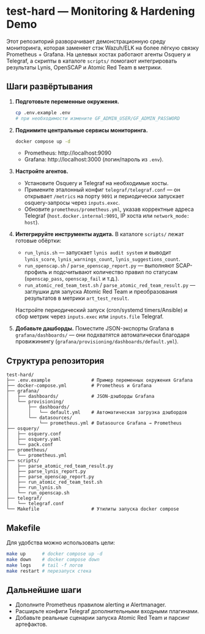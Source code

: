# test-hard — Monitoring & Hardening Demo

Этот репозиторий разворачивает демонстрационную среду мониторинга, которая заменяет стэк Wazuh/ELK на более лёгкую связку Prometheus + Grafana. На целевых хостах работают агенты Osquery и Telegraf, а скрипты в каталоге `scripts/` помогают интегрировать результаты Lynis, OpenSCAP и Atomic Red Team в метрики.

## Шаги развёртывания

1. **Подготовьте переменные окружения.**
   ```bash
   cp .env.example .env
   # при необходимости измените GF_ADMIN_USER/GF_ADMIN_PASSWORD
   ```

2. **Поднимите центральные сервисы мониторинга.**
   ```bash
   docker compose up -d
   ```
   * Prometheus: http://localhost:9090
   * Grafana: http://localhost:3000 (логин/пароль из `.env`).

3. **Настройте агентов.**
   * Установите Osquery и Telegraf на необходимые хосты.
   * Примените эталонный конфиг `telegraf/telegraf.conf` — он открывает `/metrics` на порту `9091` и периодически запускает osquery-запросы через `inputs.exec`.
   * Обновите `prometheus/prometheus.yml`, указав корректные адреса Telegraf (`host.docker.internal:9091`, IP хоста или `network_mode: host`).

4. **Интегрируйте инструменты аудита.**
   В каталоге `scripts/` лежат готовые обёртки:
   * `run_lynis.sh` — запускает `lynis audit system` и выводит `lynis_score`, `lynis_warnings_count`, `lynis_suggestions_count`.
   * `run_openscap.sh` / `parse_openscap_report.py` — выполняют SCAP-профиль и подсчитывают количество правил по статусам (`openscap_pass`, `openscap_fail` и т.д.).
   * `run_atomic_red_team_test.sh` / `parse_atomic_red_team_result.py` — заглушки для запуска Atomic Red Team и преобразования результатов в метрики `art_test_result`.

   Настройте периодический запуск (cron/systemd timers/Ansible) и сбор метрик через `inputs.exec` или `inputs.file` Telegraf.

5. **Добавьте дашборды.**
   Поместите JSON-экспорты Grafana в `grafana/dashboards/` — они подхватятся автоматически благодаря провижинингу (`grafana/provisioning/dashboards/default.yml`).

## Структура репозитория

```
test-hard/
├── .env.example               # Пример переменных окружения Grafana
├── docker-compose.yml         # Prometheus и Grafana
├── grafana/
│   ├── dashboards/            # JSON-дэшборды Grafana
│   └── provisioning/
│       ├── dashboards/
│       │   └── default.yml    # Автоматическая загрузка дэшбордов
│       └── datasources/
│           └── prometheus.yml # Datasource Grafana → Prometheus
├── osquery/
│   ├── osquery.conf
│   ├── osquery.yaml
│   └── pack.conf
├── prometheus/
│   └── prometheus.yml
├── scripts/
│   ├── parse_atomic_red_team_result.py
│   ├── parse_lynis_report.py
│   ├── parse_openscap_report.py
│   ├── run_atomic_red_team_test.sh
│   ├── run_lynis.sh
│   └── run_openscap.sh
├── telegraf/
│   └── telegraf.conf
└── Makefile                   # Утилиты запуска docker compose
```

## Makefile

Для удобства можно использовать цели:

```bash
make up      # docker compose up -d
make down    # docker compose down
make logs    # tail -f логов
make restart # перезапуск стека
```

## Дальнейшие шаги

* Дополните Prometheus правилом alerting и Alertmanager.
* Расширьте конфиги Telegraf дополнительными входными плагинами.
* Добавьте реальные сценарии запуска Atomic Red Team и парсинг артефактов.
